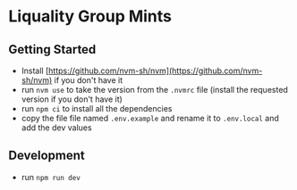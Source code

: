 # Liquality Group Mints

## Getting Started
- Install [https://github.com/nvm-sh/nvm](https://github.com/nvm-sh/nvm) if you don't have it
- run `nvm use` to take the version from the `.nvmrc` file (install the requested version if you don't have it)
- run `npm ci` to install all the dependencies
- copy the file file named `.env.example` and rename it to `.env.local` and add the dev values

## Development
- run `npm run dev`